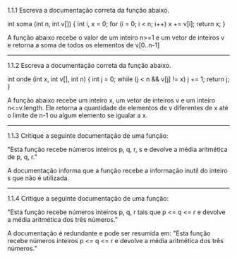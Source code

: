 1.1.1 Escreva a documentação correta da função abaixo.

int soma (int n, int v[]) {
	int i, x = 0;
	for (i = 0; i < n; i++) x += v[i];
	return x; }

A função abaixo recebe o valor de um inteiro n>=1 e um vetor de inteiros v 
e retorna a soma de todos os elementos de v[0..n-1]

------
1.1.2 Escreva a documentação correta da função abaixo.

int onde (int x, int v[], int n) {
	int j = 0;
	while (j < n && v[j] != x) j += 1;
	return j; }

 A função abaixo recebe um inteiro x, um vetor de inteiros v e um inteiro n<=v.length.
Ele retorna a quantidade de elementos de v diferentes de x até o limite de n-1 ou algum
elemento se igualar a x.

-------
1.1.3 Critique a seguinte documentação de uma função:

"Esta função recebe números inteiros p, q, r, s e devolve a média aritmética de p, q, r."

A documentação informa que a função recebe a informação inutil do inteiro s que não é utilizada.

------
1.1.4 Critique a seguinte documentação de uma função:

"Esta função recebe números inteiros p, q, r tais que p <= q <= r e devolve a média aritmética dos três números."

A documentação é redundante e pode ser resumida em:
"Esta função recebe números inteiros p <= q <= r e devolve a média aritmética dos três números."
